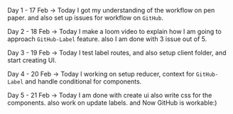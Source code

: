 Day 1 - 17 Feb -> Today I got my understanding of the workflow on pen paper. and also set up issues for workflow on `GitHub`.

Day 2 - 18 Feb -> Today I make a loom video to explain how I am going to approach `GitHub-Label` feature. also I am done with 3 issue out of 5.

Day 3 - 19 Feb -> Today I test label routes, and also setup client folder, and start creating UI.

Day 4 - 20 Feb -> Today I working on setup reducer, context for `GitHub-Label` and handle conditional for components.

Day 5 - 21 Feb -> Today I am done with create ui also write css for the components. also work on update labels. and Now GitHub is workable:)
